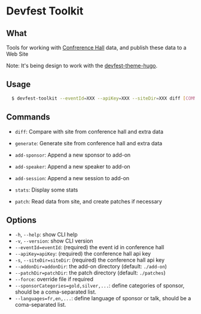 # Devfest Toolkit

## What

Tools for working with [Confrerence Hall](https://conference-hall.io/) data, and publish these data to a Web Site

Note: It's being design to work with the [devfest-theme-hugo](https://github.com/GDGToulouse/devfest-theme-hugo).

## Usage

```bash
  $ devfest-toolkit --eventId=XXX --apiKey=XXX --siteDir=XXX diff [COMMAND]
```

## Commands

- `diff`: Compare with site from conference hall and extra data

- `generate`: Generate site from conference hall and extra data

- `add-sponsor`: Append a new sponsor to add-on

- `add-speaker`: Append a new speaker to add-on

- `add-session`: Append a new session to add-on

- `stats`: Display some stats

- `patch`: Read data from site, and create patches if necessary

## Options

- `-h`, `--help`: show CLI help
- `-v`, `--version`: show CLI version
- `--eventId=eventId`: (required) the event id in conference hall
- `--apiKey=apiKey`: (required) the conference hall api key
- `-s`, `--siteDir=siteDir`: (required) the conference hall api key
- `--addonDir=addonDir`: the add-on directory (default: `./add-on`)
- `--patchDir=patchDir`: the patch directory (default: `./patches`)
- `--force`: override file if required
- `--sponsorCategories=gold,silver,...`: define categories of sponsor, should be a coma-separated list.
- `--languages=fr,en,...`: define language of sponsor or talk, should be a coma-separated list.

